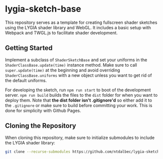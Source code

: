# lygia-sketch-base

This repository serves as a template for creating fullscreen shader sketches using the LYGIA shader library and WebGL. It includes a basic setup with Webpack and TWGL.js to facilitate shader development.

## Getting Started

Implement a subclass of `ShaderSketchBase` and set your uniforms in the `ShaderClassBase.update(time)` instance method. Make sure to call `super.update(time)` at the beginning and avoid overriding `ShaderClassBase.uniforms` with a new object unless you want to get rid of the default uniforms.

For developing the sketch, run `npm run start` to boot of the development server. `npm run build` builds the files to the `dist` folder for when you want to deploy them. Note that **the dist folder isn't .gitignore'd** so either add it to the `.gitignore` or make sure to build before committing your work. This is done for simplicity with Github Pages.

## Cloning the Repository

When cloning this repository, make sure to initialize submodules to include the LYGIA shader library:

```sh
git clone --recurse-submodules https://github.com/ntdalbec/lygia-sketch-base.git
```